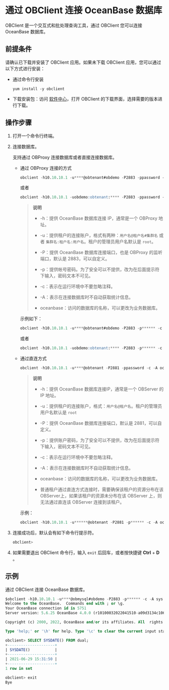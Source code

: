 # 通过 OBClient 连接 OceanBase 数据库

OBClient 是一个交互式和批处理查询工具，通过 OBClient 您可以连接 OceanBase 数据库。

## 前提条件

请确认已下载并安装了 OBClient 应用。如果未下载 OBClient 应用，您可以通过以下方式进行安装：

* 通过命令行安装

  ```shell
  yum install -y obclient
  ```

* 下载安装包：访问 [软件中心](https://open.oceanbase.com/softwareCenter/community)，打开 OBClient 的下载界面，选择需要的版本进行下载。

## 操作步骤

1. 打开一个命令行终端。

2. 连接数据库。

   支持通过 OBProxy 连接数据库或者直接连接数据库。

   * 通过 OBProxy 连接的方式

     ```sql
     obclient -h10.10.10.1 -u****@obtenant#obdemo -P2883 -ppassword -c -A oceanbase
     ```

     或者

     ```sql
     obclient -h10.10.10.1 -uobdemo:obtenant:**** -P2883 -ppassword -c -A oceanbase
     ```

     >**说明**
     >
     >* -h：提供 OceanBase 数据库连接 IP，通常是一个 OBProxy 地址。
     >
     >* -u：提供租户的连接账户，格式有两种：`用户名@租户名#集群名` 或者 `集群名:租户名:用户名`。租户的管理员用户名默认是 `root`。
     >
     >* -P：提供 OceanBase 数据库连接端口，也是 OBProxy 的监听端口，默认是 2883，可以自定义。
     >
     >* -p：提供帐号密码。为了安全可以不提供，改为在后面提示符下输入，密码文本不可见。
     >
     >* -c：表示在运行环境中不要忽略注释。
     >
     >* -A：表示在连接数据库时不自动获取统计信息。
     >
     >* oceanbase：访问的数据库的名称，可以更改为业务数据库。

     示例如下：

     ```sql
     obclient -h10.10.10.1 -u****@obtenant#obdemo -P2883 -p****** -c -A oceanbase
     ```

     或者

     ```sql
     obclient -h10.10.10.1 -uobdemo:obtenant:**** -P2883 -p****** -c -A oceanbase
     ```

   * 通过直连方式

     ```sql
     obclient -h10.10.10.1 -u****@obtenant -P2881 -ppassword -c -A oceanbase
     ```

     >**说明**
     >
     >* -h：提供 OceanBase 数据库连接IP，通常是一个 OBServer 的 IP 地址。
     >
     >* -u：提供租户的连接账户，格式：`用户名@租户名`。租户的管理员用户名默认是 `root`
     >
     >* -P：提供 OceanBase 数据库连接端口，默认是 2881，可以自定义。
     >
     >* -p：提供账户密码，为了安全可以不提供，改为在后面提示符下输入，密码文本不可见。
     >
     >* -c：表示在运行环境中不要忽略注释。
     >
     >* -A：表示在连接数据库时不自动获取统计信息。
     >
     >* oceanbase：访问的数据库的名称，可以更改为业务数据库。
     >
     >* 普通租户通过直连方式连接时，需要确保该租户的资源分布在该 OBServer上，如果该租户的资源未分布在该 OBServer 上，则无法通过直连该 OBServer 连接到该租户。

     示例：

     ```sql
     obclient -h10.10.10.1 -u******@obtenant -P2881 -p****** -c -A oceanbase
     ```

3. 连接成功后，默认会有如下命令行提示符。

   ```sql
   obclient>
   ```

4. 如果需要退出 OBClient 命令行，输入 `exit` 后回车，或者按快捷键 **Ctrl** + **D** 。

## 示例

通过 OBClient 连接 OceanBase 数据库。

```sql
$obclient -h10.10.10.1 -u****@obmysql#obdemo -P2883 -p****** -c -A sys
Welcome to the OceanBase.  Commands end with ; or \g.
Your OceanBase connection id is 5751
Server version: 5.6.25 OceanBase 4.0.0 (r10100032022041510-a09d3134c10665f03fd56d7f8bdd413b2b771977) (Built Oct 15 2022 02:16:22)

Copyright (c) 2000, 2022, OceanBase and/or its affiliates. All  rights reserved.

Type 'help;' or '\h' for help. Type '\c' to clear the current input statement.

obclient> SELECT SYSDATE() FROM dual;
+---------------------+
| SYSDATE()           |
+---------------------+
| 2021-06-29 15:31:50 |
+---------------------+
1 row in set

obclient> exit
Bye
```
